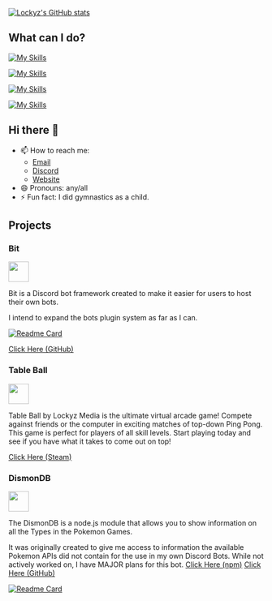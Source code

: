 [![Lockyz's GitHub stats](https://github-readme-stats.vercel.app/api?username=lockyz&theme=midnight-purple)](https://github.com/lockyz)

## What can I do?

[![My Skills](https://skillicons.dev/icons?i=discordjs,nodejs,unreal,unity,vscode,java,js,html,css,docker)](https://lockyzmedia.com)

[![My Skills](https://skillicons.dev/icons?i=ae,androidstudio,bootstrap,cs,cpp,cloudflare,bots,eclipse,gamemakerstudio,gradle)](https://lockyzmedia.com)

[![My Skills](https://skillicons.dev/icons?i=godot,linux,md,mongodb,netlify,nginx,ps,powershell,pr,pycharm)](https://lockyzmedia.com)

[![My Skills](https://skillicons.dev/icons?i=py,raspberrypi,regex,sqlite,ubuntu,wordpress,xd)](https://lockyzmedia.com)

## Hi there 👋
- 📫 How to reach me:
  - [Email](mailto:robin.painter@lockyzmedia.com)
  - [Discord](https://discord.gg/NgpN3YYbMM)
  - [Website](https://lockyzmedia.com)
- 😄 Pronouns: any/all
- ⚡ Fun fact: I did gymnastics as a child.

## Projects
### Bit
<img src="https://cdn.lockyzmedia.com/img/bit.png" width="40" height="40">

Bit is a Discord bot framework created to make it easier for users to host their own bots.

I intend to expand the bots plugin system as far as I can.

[![Readme Card](https://github-readme-stats.vercel.app/api/pin/?username=Lockyz-Media&repo=bit)](https://github.com/Lockyz-Media/bit)

[Click Here (GitHub)](https://github.com/Lockyz-Media/bit)

### Table Ball
<img src="https://cdn.lockyzmedia.com/games/tableball/logos/icon-app.png" width="40" height="40">

Table Ball by Lockyz Media is the ultimate virtual arcade game! Compete against friends or the computer in exciting matches of top-down Ping Pong. This game is perfect for players of all skill levels. Start playing today and see if you have what it takes to come out on top!

[Click Here (Steam)](https://store.steampowered.com/app/2094090/Table_Ball/)

### DismonDB
<img src="https://cdn.lockyzmedia.com/img/dismon.png" width="40" height="40">

The DismonDB is a node.js module that allows you to show information on all the Types in the Pokemon Games.

It was originally created to give me access to information the available Pokemon APIs did not contain for the use in my own Discord Bots. While not actively worked on, I have MAJOR plans for this bot.
[Click Here (npm)](https://www.npmjs.com/package/dismondb)
[Click Here (GitHub)](https://github.com/Lockyz-Media/dismondb)

[![Readme Card](https://github-readme-stats.vercel.app/api/pin/?username=Lockyz-Media&repo=dismondb)](https://github.com/Lockyz-Media/dismondb)
